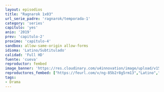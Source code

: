 ```yaml
---
layout: episodios
title: "Ragnarok 1x03"
url_serie_padre: 'ragnarok/temporada-1'
category: 'series'
capitulo: 'yes'
anio: '2019'
prev: 'capitulo-2'
proximo: 'capitulo-4'
sandbox: allow-same-origin allow-forms
idioma: 'Latino/Subtitulado'
calidad: 'Full HD'
fuente: 'cueva'
reproductor: fembed
image_banner: 'https://res.cloudinary.com/u4innovation/image/upload/v1564030189/euphoria-banner-min_yogqzi.jpg'
reproductores_fembed: ["https://feurl.com/v/ng-85b2r8g5rm13","Latino","https://gdriveplayer.co/embed2.php?link=n6R8oxpmJLwheLT9%252B%252Ff2HQR5fvJQFiIuid2qf%252FIo2Azh3VIX5uS0YH%252F2apZtBi7hCXRoOSuf7r1LmbaGKcIJl5DHl6pZpvIE%252FF4%252BPZ531Z2lgPrI4RGsTT12c%252BN9uJjVjAOwXXx2eekm9JpzOQKQ1AuGWUbXoSmBL1FJ594u4hz8WEf40Sf2FhbswWw7RtXT66SnQtZoGKPhz709tTAIj9","Latino","https://feurl.com/v/60k-qi0gj-5j22g","Subtitulado","https://gdriveplayer.co/embed2.php?link=Lt8st0VbrX11Mk%252BdkjoLhgSGB3lfLBkEkSrKRmuwxWMHOJIhPQV53lqAEIeiQ34CZvJrjalB1M6U1kjy8U7NpEHU7vn%252BkKNs813buoGSYPs5pnjhnsWgN7RLJ7iyIHdiX3j2bWBxzyZK%252B85Z%252F6NAMMEOv5q6UiE0JakSZPzZUCnTRDGAiaw6Il4hkWIQzfNiVFohe9h75sp1u63upQKcQF","Subtitulado"]
tags:
- Drama
---
```












